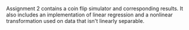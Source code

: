 Assignment 2 contains a coin flip simulator and corresponding results. It also includes an implementation of linear regression and a nonlinear transformation used on data that isn't linearly separable.
